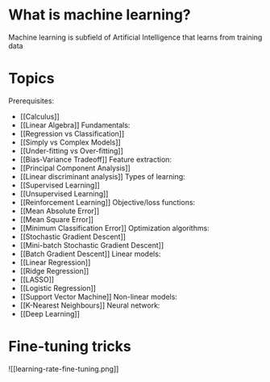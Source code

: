 # What is machine learning?
Machine learning is subfield of Artificial Intelligence that learns from training data

# Topics
Prerequisites:
- [[Calculus]]
- [[Linear Algebra]]
Fundamentals:
- [[Regression vs Classification]]
- [[Simply vs Complex Models]]
- [[Under-fitting vs Over-fitting]]
- [[Bias-Variance Tradeoff]]
Feature extraction:
- [[Principal Component Analysis]]
- [[Linear discriminant analysis]]
Types of learning:
- [[Supervised Learning]]
- [[Unsupervised Learning]]
- [[Reinforcement Learning]]
Objective/loss functions:
- [[Mean Absolute Error]]
- [[Mean Square Error]]
- [[Minimum Classification Error]]
Optimization algorithms:
- [[Stochastic Gradient Descent]]
- [[Mini-batch Stochastic Gradient Descent]]
- [[Batch Gradient Descent]]
Linear models:
- [[Linear Regression]]
- [[Ridge Regression]]
- [[LASSO]]
- [[Logistic Regression]]
- [[Support Vector Machine]]
Non-linear models:
- [[K-Nearest Neighbours]]
Neural network:
- [[Deep Learning]]

# Fine-tuning tricks
![[learning-rate-fine-tuning.png]]